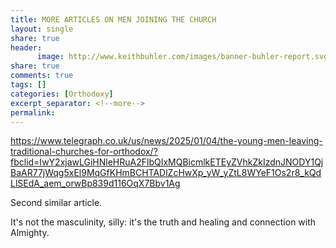 ```yaml
--- 
title: MORE ARTICLES ON MEN JOINING THE CHURCH
layout: single
share: true
header:
      image: http://www.keithbuhler.com/images/banner-buhler-report.svg
share: true
comments: true
tags: []
categories: [Orthodoxy]
excerpt_separator: <!--more-->
permalink: 
---
```

https://www.telegraph.co.uk/us/news/2025/01/04/the-young-men-leaving-traditional-churches-for-orthodox/?fbclid=IwY2xjawLGiHNleHRuA2FlbQIxMQBicmlkETEyZVhkZkIzdnJNODY1QjBaAR77jWqg5xEl9MqGfKHmBCHTADlZcHwXp_yW_yZtL8WYeF1Os2r8_kQdLlSEdA_aem_orwBp839d116OqX7Bbv1Ag


Second similar article. 

It's not the masculinity, silly: it's the truth and healing and connection with Almighty.
